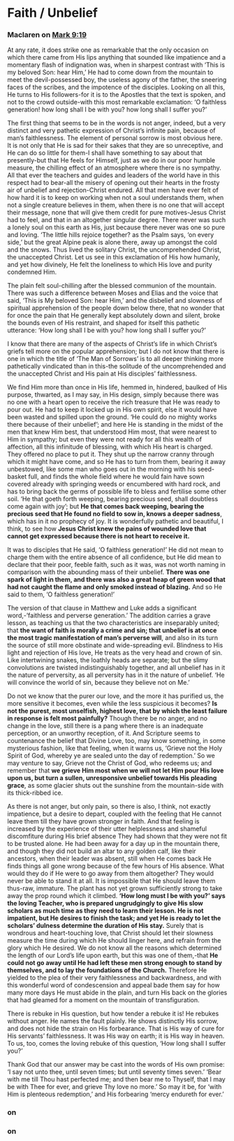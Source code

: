 # Faith / Unbelief

### Maclaren on [Mark 9:19](Mark9#v.19)

At any rate, it does strike one as remarkable that the only occasion on which there came from His lips anything that sounded like impatience and a momentary flash of indignation was, when in sharpest contrast with ‘This is my beloved Son: hear Him,’ He had to come down from the mountain to meet the devil-possessed boy, the useless agony of the father, the sneering faces of the scribes, and the impotence of the disciples. Looking on all this, He turns to His followers-for it is to the Apostles that the text is spoken, and not to the crowd outside-with this most remarkable exclamation: ‘O faithless generation! how long shall I be with you? how long shall I suffer you?’

The first thing that seems to be in the words is not anger, indeed, but a very distinct and very pathetic expression of Christ’s infinite pain, because of man’s faithlessness. The element of personal sorrow is most obvious here. It is not only that He is sad for their sakes that they are so unreceptive, and He can do so little for them-I shall have something to say about that presently-but that He feels for Himself, just as we do in our poor humble measure, the chilling effect of an atmosphere where there is no sympathy. All that ever the teachers and guides and leaders of the world have in this respect had to bear-all the misery of opening out their hearts in the frosty air of unbelief and rejection-Christ endured. All that men have ever felt of how hard it is to keep on working when not a soul understands them, when not a single creature believes in them, when there is no one that will accept their message, none that will give them credit for pure motives-Jesus Christ had to feel, and that in an altogether singular degree. There never was such a lonely soul on this earth as His, just because there never was one so pure and loving. ‘The little hills rejoice together? as the Psalm says, ‘on every side,’ but the great Alpine peak is alone there, away up amongst the cold and the snows. Thus lived the solitary Christ, the uncomprehended Christ, the unaccepted Christ. Let us see in this exclamation of His how humanly, and yet how divinely, He felt the loneliness to which His love and purity condemned Him.  
  
The plain felt soul-chilling after the blessed communion of the mountain. There was such a difference between Moses and Elias and the voice that said, ‘This is My beloved Son: hear Him,’ and the disbelief and slowness of spiritual apprehension of the people down below there, that no wonder that for once the pain that He generally kept absolutely down and silent, broke the bounds even of His restraint, and shaped for itself this pathetic utterance: ‘How long shall I be with you? how long shall I suffer you?’

I know that there are many of the aspects of Christ’s life in which Christ’s griefs tell more on the popular apprehension; but I do not know that there is one in which the title of ‘The Man of Sorrows’ is to all deeper thinking more pathetically vindicated than in this-the solitude of the uncomprehended and the unaccepted Christ and His pain at His disciples’ faithlessness.

We find Him more than once in His life, hemmed in, hindered, baulked of His purpose, thwarted, as I may say, in His design, simply because there was no one with a heart open to receive the rich treasure that He was ready to pour out. He had to keep it locked up in His own spirit, else it would have been wasted and spilled upon the ground. ‘He could do no mighty works there because of their unbelief’; and here He is standing in the midst of the men that knew Him best, that understood Him most, that were nearest to Him in sympathy; but even they were not ready for all this wealth of affection, all this infinitude of blessing, with which His heart is charged. They offered no place to put it. They shut up the narrow cranny through which it might have come, and so He has to turn from them, bearing it away unbestowed, like some man who goes out in the morning with his seed-basket full, and finds the whole field where he would fain have sown covered already with springing weeds or encumbered with hard rock, and has to bring back the germs of possible life to bless and fertilise some other soil. ‘He that goeth forth weeping, bearing precious seed, shall doubtless come again with joy’; but **He that comes back weeping, bearing the precious seed that He found no field to sow in, knows a deeper sadness**, which has in it no prophecy of joy. It is wonderfully pathetic and beautiful, I think, to see how **Jesus Christ knew the pains of wounded love that cannot get expressed because there is not heart to receive it.**

It was to disciples that He said, ‘O faithless generation!’ He did not mean to charge them with the entire absence of all confidence, but He did mean to declare that their poor, feeble faith, such as it was, was not worth naming in comparison with the abounding mass of their unbelief. **There was one spark of light in them, and there was also a great heap of green wood that had not caught the flame and only smoked instead of blazing.** And so He said to them, ‘O faithless generation!’

The version of that clause in Matthew and Luke adds a significant word,-’faithless and perverse generation.’ The addition carries a grave lesson, as teaching us that the two characteristics are inseparably united; that **the want of faith is morally a crime and sin; that unbelief is at once the most tragic manifestation of man’s perverse will**, and also in its turn the source of still more obstinate and wide-spreading evil. Blindness to His light and rejection of His love, He treats as the very head and crown of sin. Like intertwining snakes, the loathly heads are separate; but the slimy convolutions are twisted indistinguishably together, and all unbelief has in it the nature of perversity, as all perversity has in it the nature of unbelief. ‘He will convince the world of sin, because they believe not on Me.’

Do not we know that the purer our love, and the more it has purified us, the more sensitive it becomes, even while the less suspicious it becomes? **Is not the purest, most unselfish, highest love, that by which the least failure in response is felt most painfully?** Though there be no anger, and no change in the love, still there is a pang where there is an inadequate perception, or an unworthy reception, of it. And Scripture seems to countenance the belief that Divine Love, too, may know something, in some mysterious fashion, like that feeling, when it warns us, ‘Grieve not the Holy Spirit of God, whereby ye are sealed unto the day of redemption.’ So we may venture to say, Grieve not the Christ of God, who redeems us; and remember that **we grieve Him most when we will not let Him pour His love upon us, but turn a sullen, unresponsive unbelief towards His pleading grace**, as some glacier shuts out the sunshine from the mountain-side with its thick-ribbed ice.

As there is not anger, but only pain, so there is also, I think, not exactly impatience, but a desire to depart, coupled with the feeling that He cannot leave them till they have grown stronger in faith. And that feeling is increased by the experience of their utter helplessness and shameful discomfiture during His brief absence They had shown that they were not fit to be trusted alone. He had been away for a day up in the mountain there, and though they did not build an altar to any golden calf, like their ancestors, when their leader was absent, still when He comes back He finds things all gone wrong because of the few hours of His absence. What would they do if He were to go away from them altogether? They would never be able to stand it at all. It is impossible that He should leave them thus-raw, immature. The plant has not yet grown sufficiently strong to take away the prop round which it climbed. **‘How long must I be with you?’ says the loving Teacher, who is prepared ungrudgingly to give His slow scholars as much time as they need to learn their lesson. He is not impatient, but He desires to finish the task; and yet He is ready to let the scholars’ dulness determine the duration of His stay.** Surely that is wondrous and heart-touching love, that Christ should let their slowness measure the time during which He should linger here, and refrain from the glory which He desired. We do not know all the reasons which determined the length of our Lord’s life upon earth, but this was one of them,-that **He could not go away until He had left these men strong enough to stand by themselves, and to lay the foundations of the Church.** Therefore He yielded to the plea of their very faithlessness and backwardness, and with this wonderful word of condescension and appeal bade them say for how many more days He must abide in the plain, and turn His back on the glories that had gleamed for a moment on the mountain of transfiguration.

There is rebuke in His question, but how tender a rebuke it is! He rebukes without anger. He names the fault plainly. He shows distinctly His sorrow, and does not hide the strain on His forbearance. That is His way of cure for His servants’ faithlessness. It was His way on earth; it is His way in heaven. To us, too, comes the loving rebuke of this question, ‘How long shall I suffer you?’  
  
Thank God that our answer may be cast into the words of His own promise: ‘I say not unto thee, until seven times; but until seventy times seven.’ ‘Bear with me till Thou hast perfected me; and then bear me to Thyself, that I may be with Thee for ever, and grieve Thy love no more.’ So may it be, for ‘with Him is plenteous redemption,’ and His forbearing ‘mercy endureth for ever.’

### on []()

### on []()
